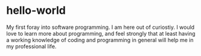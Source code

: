 # hello-world
My first foray into software programming.
I am here out of curiostiy. I would love to learn more about programming, and feel strongly that at least having a working knowledge of coding and programming in general will help me in my professional life.
